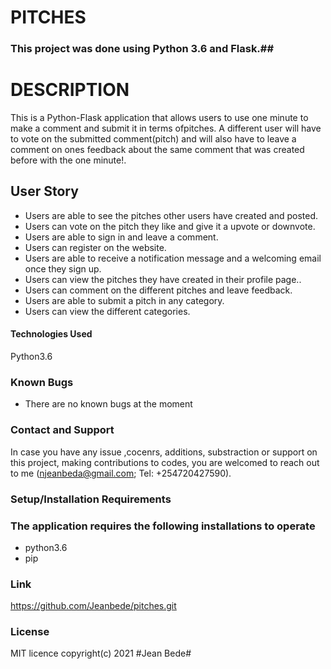 # PITCHES
### This project was done using Python 3.6  and Flask.##
# DESCRIPTION
This is a Python-Flask application that allows users to use one minute to make a comment and submit it in terms ofpitches. A different user will have to vote on the submitted comment(pitch) and will also have to leave a comment on ones feedback about the same comment that was created before with the one minute!.
## User Story
- Users are able to see the pitches other users have created and posted.
- Users can vote on the pitch they like and give it a upvote or downvote.
- Users are able to sign in and leave a comment.
- Users can register on the website.
- Users are able to receive a notification message and a welcoming email once they sign up.
- Users can view the pitches they have created in their profile page..
- Users can comment on the different pitches and leave feedback.
- Users are able to submit a pitch in any category.
- Users can view the different categories.
#### Technologies Used
Python3.6
### Known Bugs
* There are no known bugs at the moment
### Contact and Support
In case you have any issue ,cocenrs, additions, substraction or support on this project, making contributions to codes, you are welcomed to reach out to me (njeanbeda@gmail.com; Tel: +254720427590).
### Setup/Installation Requirements
### The application requires the following installations to operate
* python3.6
* pip
### Link
https://github.com/Jeanbede/pitches.git
### License
 MIT licence
 copyright(c) 2021 #Jean Bede#